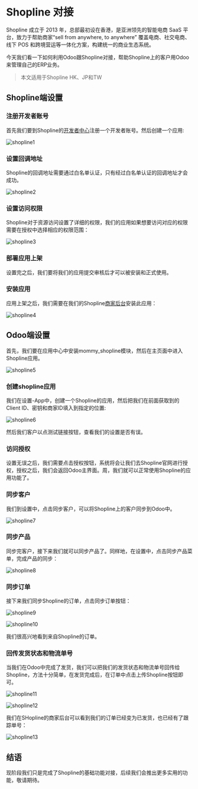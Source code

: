 # Shopline 对接

Shopline 成立于 2013 年，总部最初设在香港，是亚洲领先的智能电商 SaaS 平台，致力于帮助商家“sell from anywhere, to anywhere” 覆盖电商、社交电商、线下 POS 和跨境营运等一体化方案，构建统一的商业生态系统。

今天我们看一下如何利用Odoo跟Shopline对接，帮助Shopline上的客户用Odoo来管理自己的ERP业务。

> 本文适用于Shopline HK、JP和TW

## Shopline端设置

### 注册开发者账号

首先我们要到Shopline的[开发者中心](https://developers.shoplineapp.com/)注册一个开发者账号。然后创建一个应用:

![shopline1](./images/shopline1.png)

### 设置回调地址

Shopline的回调地址需要通过白名单认证，只有经过白名单认证的回调地址才会成功。

![shopline2](./images/shopline2.png)

### 设置访问权限

Shopline对于资源访问设置了详细的权限，我们的应用如果想要访问对应的权限需要在授权中选择相应的权限范围：

![shopline3](./images/shopline3.png)


### 部署应用上架

设置完之后，我们要将我们的应用提交审核后才可以被安装和正式使用。

### 安装应用

应用上架之后，我们需要在我们的Shopline[商家后台](https://admin.shoplineapp.com/)安装此应用：

![shopline4](./images/shopline4.png)

## Odoo端设置

首先，我们要在应用中心中安装mommy_shopline模块，然后在主页面中进入Shopline应用。

![shopline5](./images/shopline5.png)

### 创建shopline应用

我们在设置-App中，创建一个Shopline的应用，然后把我们在前面获取到的Client ID、密钥和商家ID填入到指定的位置:

![shopline6](./images/shopline6.png)

然后我们客户以点测试链接按钮，查看我们的设置是否有误。

### 访问授权

设置无误之后，我们需要点击授权按钮，系统将会让我们去Shopline官网进行授权，授权之后，我们会返回Odoo主界面。周，我们就可以正常使用Shopline的应用功能了。

### 同步客户

我们到设置中，点击同步客户，可以将Shopline上的客户同步到Odoo中。

![shopline7](./images/shopline7.png)

### 同步产品

同步完客户，接下来我们就可以同步产品了。同样地，在设置中，点击同步产品菜单，完成产品的同步：

![shopline8](./images/shopline8.png)

### 同步订单

接下来我们同步Shopline的订单，点击同步订单按钮：

![shopline9](./images/shopline9.png)

![shopline10](./images/shopline10.png)

我们很高兴地看到来自Shopline的订单。

### 回传发货状态和物流单号

当我们在Odoo中完成了发货，我们可以把我们的发货状态和物流单号回传给Shopline，方法十分简单，在发货完成后，在订单中点击上传Shopline按钮即可。

![shopline11](./images/shopline11.png)

![shopline12](./images/shopline12.png)


我们在SHopline的商家后台可以看到我们的订单已经变为已发货，也已经有了跟踪单号：

![shopline13](./images/shopline13.png)


## 结语

现阶段我们只是完成了Shopline的基础功能对接，后续我们会推出更多实用的功能，敬请期待。